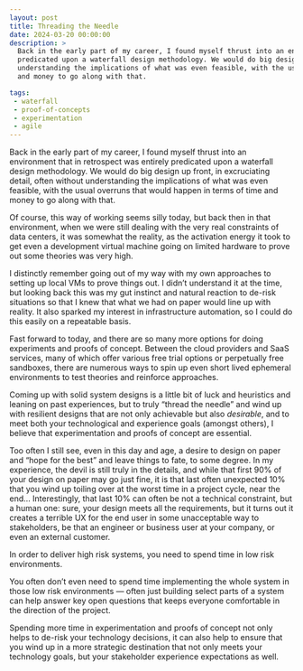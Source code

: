 ```yaml
---
layout: post
title: Threading the Needle
date: 2024-03-20 00:00:00
description: >
  Back in the early part of my career, I found myself thrust into an environment that in retrospect was entirely
  predicated upon a waterfall design methodology. We would do big design up front, in excruciating detail, often without
  understanding the implications of what was even feasible, with the usual overruns that would happen in terms of time
  and money to go along with that.

tags:
 - waterfall
 - proof-of-concepts
 - experimentation
 - agile
---
```


Back in the early part of my career, I found myself thrust into an environment that in retrospect was entirely
predicated upon a waterfall design methodology. We would do big design up front, in excruciating detail, often without
understanding the implications of what was even feasible, with the usual overruns that would happen in terms of time
and money to go along with that.

Of course, this way of working seems silly today, but back then in that environment, when we were still dealing with the
very real constraints of data centers, it was somewhat the reality, as the activation energy it took to get even a
development virtual machine going on limited hardware to prove out some theories was very high.

I distinctly remember going out of my way with my own approaches to setting up local VMs to prove things out. I didn’t
understand it at the time, but looking back this was my gut instinct and natural reaction to de-risk situations so that
I knew that what we had on paper would line up with reality. It also sparked my interest in infrastructure automation,
so I could do this easily on a repeatable basis.

Fast forward to today, and there are so many more options for doing experiments and proofs of concept. Between the cloud
providers and SaaS services, many of which offer various free trial options or perpetually free sandboxes, there are
numerous ways to spin up even short lived ephemeral environments to test theories and reinforce approaches.

Coming up with solid system designs is a little bit of luck and heuristics and leaning on past experiences, but to truly
“thread the needle” and wind up with resilient designs that are not only achievable but also _desirable_, and to meet
both your technological and experience goals (amongst others), I believe that experimentation and proofs of concept are
essential.

Too often I still see, even in this day and age, a desire to design on paper and “hope for the best” and leave things to
fate, to some degree. In my experience, the devil is still truly in the details, and while that first 90% of your design
on paper may go just fine, it is that last often unexpected 10% that you wind up toiling over at the worst time in a
project cycle, near the end… Interestingly, that last 10% can often be not a technical constraint, but a human one:
sure, your design meets all the requirements, but it turns out it creates a terrible UX for the end user in some
unacceptable way to stakeholders, be that an engineer or business user at your company, or even an external customer.

In order to deliver high risk systems, you need to spend time in low risk environments.

You often don’t even need to spend time implementing the whole system in those low risk environments — often just
building select parts of a system can help answer key open questions that keeps everyone comfortable in the direction of
the project.

Spending more time in experimentation and proofs of concept not only helps to de-risk your technology decisions, it can
also help to ensure that you wind up in a more strategic destination that not only meets your technology goals, but your
stakeholder experience expectations as well.
